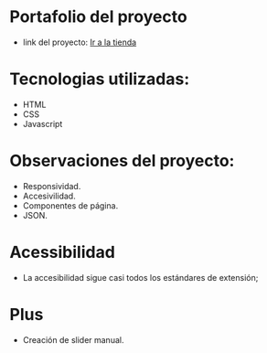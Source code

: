 # Portafolio del proyecto

- link del proyecto: <a href="https://github.com/randomvanish88" target="_blank">Ir a la tienda</a>


#  Tecnologias utilizadas:
- HTML
- CSS
- Javascript

# Observaciones del proyecto:
- Responsividad.
- Accesivilidad.
- Componentes de página.
- JSON.

# Acessibilidad
- La accesibilidad sigue casi todos los estándares de extensión;

# Plus
- Creación de slider manual.